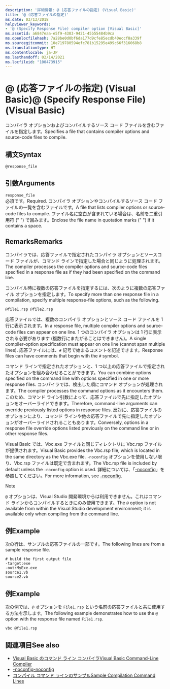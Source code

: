 ```yaml
---
description: '詳細情報: @ (応答ファイルの指定) (Visual Basic)'
title: '@ (応答ファイルの指定)'
ms.date: 03/13/2018
helpviewer_keywords:
- '@ (Specify Response File) compiler option [Visual Basic]'
ms.assetid: a6847eaa-e5f9-4303-9421-45b55484b9ca
ms.openlocfilehash: 7a28be0d0bf6da177d9cfe85ecdb40eccf8a339f
ms.sourcegitcommit: 10e719780594efc781b15295e499c66f316068b8
ms.translationtype: HT
ms.contentlocale: ja-JP
ms.lasthandoff: 02/14/2021
ms.locfileid: "100473915"
---
```

# <a name="-specify-response-file-visual-basic"></a><span data-ttu-id="82df6-103">@ (応答ファイルの指定) (Visual Basic)</span><span class="sxs-lookup"><span data-stu-id="82df6-103">@ (Specify Response File) (Visual Basic)</span></span>

<span data-ttu-id="82df6-104">コンパイラ オプションおよびコンパイルするソース コード ファイルを含むファイルを指定します。</span><span class="sxs-lookup"><span data-stu-id="82df6-104">Specifies a file that contains compiler options and source-code files to compile.</span></span>

## <a name="syntax"></a><span data-ttu-id="82df6-105">構文</span><span class="sxs-lookup"><span data-stu-id="82df6-105">Syntax</span></span>

```console
@response_file
```

## <a name="arguments"></a><span data-ttu-id="82df6-106">引数</span><span class="sxs-lookup"><span data-stu-id="82df6-106">Arguments</span></span>

`response_file`  
<span data-ttu-id="82df6-107">必須です。</span><span class="sxs-lookup"><span data-stu-id="82df6-107">Required.</span></span> <span data-ttu-id="82df6-108">コンパイラ オプションやコンパイルするソース コード ファイルの一覧を含むファイルです。</span><span class="sxs-lookup"><span data-stu-id="82df6-108">A file that lists compiler options or source-code files to compile.</span></span> <span data-ttu-id="82df6-109">ファイル名に空白が含まれている場合は、名前を二重引用符 (" ") で囲みます。</span><span class="sxs-lookup"><span data-stu-id="82df6-109">Enclose the file name in quotation marks (" ") if it contains a space.</span></span>

## <a name="remarks"></a><span data-ttu-id="82df6-110">Remarks</span><span class="sxs-lookup"><span data-stu-id="82df6-110">Remarks</span></span>

<span data-ttu-id="82df6-111">コンパイラでは、応答ファイルで指定されたコンパイラ オプションとソースコード ファイルが、コマンド ラインで指定した場合と同じように処理されます。</span><span class="sxs-lookup"><span data-stu-id="82df6-111">The compiler processes the compiler options and source-code files specified in a response file as if they had been specified on the command line.</span></span>

<span data-ttu-id="82df6-112">コンパイル時に複数の応答ファイルを指定するには、次のように複数の応答ファイル オプションを指定します。</span><span class="sxs-lookup"><span data-stu-id="82df6-112">To specify more than one response file in a compilation, specify multiple response-file options, such as the following.</span></span>

```console
@file1.rsp @file2.rsp
```

<span data-ttu-id="82df6-113">応答ファイルでは、複数のコンパイラ オプションとソース コード ファイルを 1 行に表示されます。</span><span class="sxs-lookup"><span data-stu-id="82df6-113">In a response file, multiple compiler options and source-code files can appear on one line.</span></span> <span data-ttu-id="82df6-114">1 つのコンパイラ オプションは 1 行に表示される必要があります (複数行にまたがることはできません)。</span><span class="sxs-lookup"><span data-stu-id="82df6-114">A single compiler-option specification must appear on one line (cannot span multiple lines).</span></span> <span data-ttu-id="82df6-115">応答ファイルには、`#` 記号で始まるコメントを記述できます。</span><span class="sxs-lookup"><span data-stu-id="82df6-115">Response files can have comments that begin with the `#` symbol.</span></span>

<span data-ttu-id="82df6-116">コマンド ラインで指定されたオプションと、1 つ以上の応答ファイルで指定されたオプションを組み合わせることができます。</span><span class="sxs-lookup"><span data-stu-id="82df6-116">You can combine options specified on the command line with options specified in one or more response files.</span></span> <span data-ttu-id="82df6-117">コンパイラでは、検出した順にコマンド オプションが処理されます。</span><span class="sxs-lookup"><span data-stu-id="82df6-117">The compiler processes the command options as it encounters them.</span></span> <span data-ttu-id="82df6-118">このため、コマンド ライン引数によって、応答ファイルで先に指定したオプションをオーバーライドできます。</span><span class="sxs-lookup"><span data-stu-id="82df6-118">Therefore, command-line arguments can override previously listed options in response files.</span></span> <span data-ttu-id="82df6-119">反対に、応答ファイルのオプションにより、コマンド ラインや他の応答ファイルで先に指定したオプションがオーバーライドされることもあります。</span><span class="sxs-lookup"><span data-stu-id="82df6-119">Conversely, options in a response file override options listed previously on the command line or in other response files.</span></span>

<span data-ttu-id="82df6-120">Visual Basic では、Vbc.exe ファイルと同じディレクトリに Vbc.rsp ファイルが提供されます。</span><span class="sxs-lookup"><span data-stu-id="82df6-120">Visual Basic provides the Vbc.rsp file, which is located in the same directory as the Vbc.exe file.</span></span> <span data-ttu-id="82df6-121">`-noconfig` オプションを使用しない限り、Vbc.rsp ファイルは既定で含まれます。</span><span class="sxs-lookup"><span data-stu-id="82df6-121">The Vbc.rsp file is included by default unless the `-noconfig` option is used.</span></span> <span data-ttu-id="82df6-122">詳細については、「[-noconfig](noconfig.md)」を参照してください。</span><span class="sxs-lookup"><span data-stu-id="82df6-122">For more information, see [-noconfig](noconfig.md).</span></span>

> [!NOTE]
> <span data-ttu-id="82df6-123">`@` オプションは、Visual Studio 開発環境からは利用できません。これはコマンド ラインからコンパイルするときにのみ使用できます。</span><span class="sxs-lookup"><span data-stu-id="82df6-123">The `@` option is not available from within the Visual Studio development environment; it is available only when compiling from the command line.</span></span>

## <a name="example"></a><span data-ttu-id="82df6-124">例</span><span class="sxs-lookup"><span data-stu-id="82df6-124">Example</span></span>

<span data-ttu-id="82df6-125">次の行は、サンプルの応答ファイルの一部です。</span><span class="sxs-lookup"><span data-stu-id="82df6-125">The following lines are from a sample response file.</span></span>

```console
# build the first output file
-target:exe
-out:MyExe.exe
source1.vb
source2.vb
```

## <a name="example"></a><span data-ttu-id="82df6-126">例</span><span class="sxs-lookup"><span data-stu-id="82df6-126">Example</span></span>

<span data-ttu-id="82df6-127">次の例では、`@` オプションを `File1.rsp` という名前の応答ファイルと共に使用する方法を示します。</span><span class="sxs-lookup"><span data-stu-id="82df6-127">The following example demonstrates how to use the `@` option with the response file named `File1.rsp`.</span></span>

```console
vbc @file1.rsp
```

## <a name="see-also"></a><span data-ttu-id="82df6-128">関連項目</span><span class="sxs-lookup"><span data-stu-id="82df6-128">See also</span></span>

- [<span data-ttu-id="82df6-129">Visual Basic のコマンド ライン コンパイラ</span><span class="sxs-lookup"><span data-stu-id="82df6-129">Visual Basic Command-Line Compiler</span></span>](index.md)
- [<span data-ttu-id="82df6-130">-noconfig</span><span class="sxs-lookup"><span data-stu-id="82df6-130">-noconfig</span></span>](noconfig.md)
- [<span data-ttu-id="82df6-131">コンパイル コマンド ラインのサンプル</span><span class="sxs-lookup"><span data-stu-id="82df6-131">Sample Compilation Command Lines</span></span>](sample-compilation-command-lines.md)
